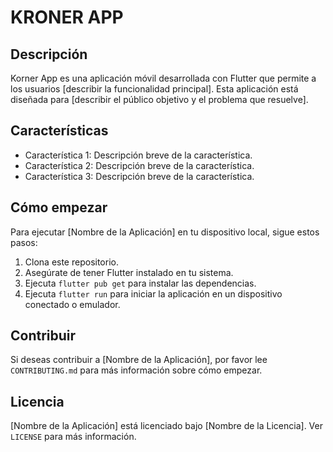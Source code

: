 # KRONER APP

## Descripción

Korner App es una aplicación móvil desarrollada con Flutter que permite a los usuarios [describir la funcionalidad principal]. Esta aplicación está diseñada para [describir el público objetivo y el problema que resuelve].

## Características

- Característica 1: Descripción breve de la característica.
- Característica 2: Descripción breve de la característica.
- Característica 3: Descripción breve de la característica.

## Cómo empezar

Para ejecutar [Nombre de la Aplicación] en tu dispositivo local, sigue estos pasos:

1. Clona este repositorio.
2. Asegúrate de tener Flutter instalado en tu sistema.
3. Ejecuta `flutter pub get` para instalar las dependencias.
4. Ejecuta `flutter run` para iniciar la aplicación en un dispositivo conectado o emulador.

## Contribuir

Si deseas contribuir a [Nombre de la Aplicación], por favor lee `CONTRIBUTING.md` para más información sobre cómo empezar.

## Licencia

[Nombre de la Aplicación] está licenciado bajo [Nombre de la Licencia]. Ver `LICENSE` para más información.